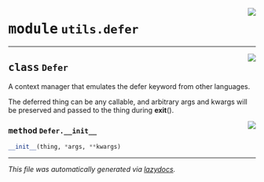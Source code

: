 <!-- markdownlint-disable -->

<a href="https://github.com/qtstrap/qtstrap/blob/master\qtstrap\utils\defer.py#L0"><img align="right" style="float:right;" src="https://img.shields.io/badge/-source-cccccc?style=flat-square"></a>

# <kbd>module</kbd> `utils.defer`






---

<a href="https://github.com/qtstrap/qtstrap/blob/master\qtstrap\utils\defer.py#L1"><img align="right" style="float:right;" src="https://img.shields.io/badge/-source-cccccc?style=flat-square"></a>

## <kbd>class</kbd> `Defer`
A context manager that emulates the defer keyword from other languages. 

The deferred thing can be any callable, and arbitrary args and kwargs will be preserved and passed to the thing during __exit__(). 

<a href="https://github.com/qtstrap/qtstrap/blob/master\qtstrap\utils\defer.py#L8"><img align="right" style="float:right;" src="https://img.shields.io/badge/-source-cccccc?style=flat-square"></a>

### <kbd>method</kbd> `Defer.__init__`

```python
__init__(thing, *args, **kwargs)
```











---

_This file was automatically generated via [lazydocs](https://github.com/ml-tooling/lazydocs)._
